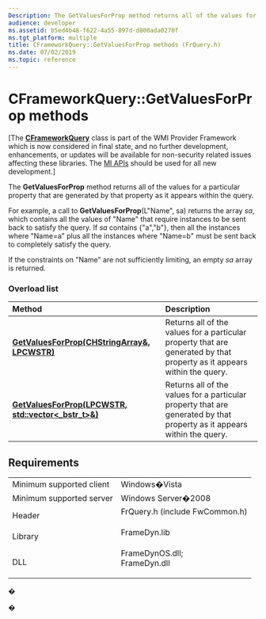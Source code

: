 ```yaml
---
Description: The GetValuesForProp method returns all of the values for a particular property that are generated by that property as it appears within the query.
audience: developer
ms.assetid: b5ed4b48-f622-4a55-897d-d800ada0270f
ms.tgt_platform: multiple
title: CFrameworkQuery::GetValuesForProp methods (FrQuery.h)
ms.date: 07/02/2019
ms.topic: reference
---
```


# CFrameworkQuery::GetValuesForProp methods

\[The [**CFrameworkQuery**](/windows/win32/api/frquery/nl-frquery-cframeworkquery) class is part of the WMI Provider Framework which is now considered in final state, and no further development, enhancements, or updates will be available for non-security related issues affecting these libraries. The [MI APIs](/previous-versions/windows/desktop/wmi_v2/windows-management-infrastructure) should be used for all new development.\]

The **GetValuesForProp** method returns all of the values for a particular property that are generated by that property as it appears within the query.

For example, a call to **GetValuesForProp**(L"Name", sa) returns the array *sa*, which contains all the values of "Name" that require instances to be sent back to satisfy the query. If *sa* contains {"a","b"}, then all the instances where "Name=a" plus all the instances where "Name=b" must be sent back to completely satisfy the query.

If the constraints on "Name" are not sufficiently limiting, an empty *sa* array is returned.

### Overload list



| Method                                                                                                                             | Description                                                                                                                        |
|:-----------------------------------------------------------------------------------------------------------------------------------|:-----------------------------------------------------------------------------------------------------------------------------------|
| [**GetValuesForProp(CHStringArray&, LPCWSTR)**](/windows/win32/api/frquery/nf-frquery-cframeworkquery-getvaluesforprop(lpcwstr_chstringarray_))                      | Returns all of the values for a particular property that are generated by that property as it appears within the query.<br/> |
| [**GetValuesForProp(LPCWSTR, std::vector&lt;\_bstr\_t&gt;&)**](/windows/win32/api/frquery/nf-frquery-cframeworkquery-getvaluesforprop(lpcwstr_std-vector__bstr_t__)) | Returns all of the values for a particular property that are generated by that property as it appears within the query.<br/> |



## Requirements



|                                     |                                                                                                                                                               |
|-------------------------------------|---------------------------------------------------------------------------------------------------------------------------------------------------------------|
| Minimum supported client<br/> | Windows�Vista<br/>                                                                                                                                      |
| Minimum supported server<br/> | Windows Server�2008<br/>                                                                                                                                |
| Header<br/>                   | <dl> <dt>FrQuery.h (include FwCommon.h)</dt> </dl>                                                     |
| Library<br/>                  | <dl> <dt>FrameDyn.lib</dt> </dl>                                                                       |
| DLL<br/>                      | <dl> <dt>FrameDynOS.dll; </dt> <dt>FrameDyn.dll</dt> </dl> |



�

�